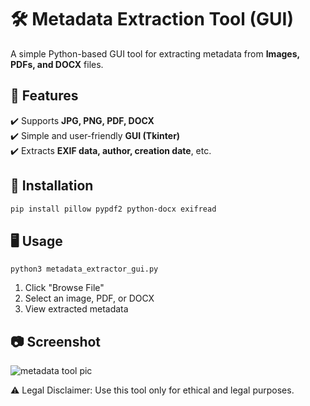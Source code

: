 # 🛠 Metadata Extraction Tool (GUI)
A simple Python-based GUI tool for extracting metadata from **Images, PDFs, and DOCX** files.

## 🚀 Features
✔️ Supports **JPG, PNG, PDF, DOCX**  
✔️ Simple and user-friendly **GUI (Tkinter)**  
✔️ Extracts **EXIF data, author, creation date**, etc.  

## 📌 Installation
```bash
pip install pillow pypdf2 python-docx exifread
```

## 🖥️ Usage
```
python3 metadata_extractor_gui.py
```

1. Click "Browse File"
2. Select an image, PDF, or DOCX
3. View extracted metadata

## 📷 Screenshot
![metadata tool pic](https://github.com/user-attachments/assets/cbd430ce-2dd0-43fe-8d64-ca3be8dfb3dd)


⚠ Legal Disclaimer: Use this tool only for ethical and legal purposes.
